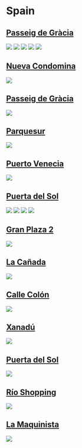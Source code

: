 
# Spain

## [Passeig de Gràcia](https://www.apple.com/es/retail/passeigdegracia/)
<img src="https://www.apple.com/es/retail/store/galleries/passeigdegracia/images/passeigdegarcia_gallery_image6.jpg"/>
<img src="https://www.apple.com/es/retail/store/galleries/passeigdegracia/images/passeigdegarcia_gallery_image5.jpg"/>
<img src="https://www.apple.com/es/retail/store/galleries/passeigdegracia/images/passeigdegarcia_gallery_image4.jpg"/>
<img src="https://www.apple.com/es/retail/passeigdegracia/images/hero_large_2x.jpg"/>
<img src="https://www.apple.com/es/retail/store/galleries/passeigdegracia/images/passeigdegarcia_gallery_image2.jpg"/>

## [Nueva Condomina](https://www.apple.com/es/retail/nuevacondomina/)
<img src="https://www.apple.com/es/retail/nuevacondomina/images/hero_large_2x.jpg"/>

## [Passeig de Gràcia](https://www.apple.com/es/retail/passeigdegracia/)
<img src="https://www.apple.com/es/retail/store/galleries/passeigdegracia/images/passeigdegarcia_gallery_image3.jpg"/>

## [Parquesur](https://www.apple.com/es/retail/parquesur/)
<img src="https://www.apple.com/es/retail/parquesur/images/hero_large_2x.jpg"/>

## [Puerto Venecia](https://www.apple.com/es/retail/puertovenecia/)
<img src="https://www.apple.com/es/retail/puertovenecia/images/hero_large_2x.jpg"/>

## [Puerta del Sol](https://www.apple.com/es/retail/puertadelsol/)
<img src="https://www.apple.com/es/retail/store/galleries/puertadelsol/images/puertadelsol_gallery_image2.jpg"/>
<img src="https://www.apple.com/es/retail/store/galleries/puertadelsol/images/puertadelsol_gallery_image3.jpg"/>
<img src="https://www.apple.com/es/retail/store/galleries/puertadelsol/images/puertadelsol_gallery_image4.jpg"/>
<img src="https://www.apple.com/es/retail/store/galleries/puertadelsol/images/puertadelsol_gallery_image5.jpg"/>

## [Gran Plaza 2](https://www.apple.com/es/retail/granplaza2/)
<img src="https://www.apple.com/es/retail/granplaza2/images/hero_large_2x.jpg"/>

## [La Cañada](https://www.apple.com/es/retail/lacanada/)
<img src="https://www.apple.com/es/retail/lacanada/images/hero_large_2x.jpg"/>

## [Calle Colón](https://www.apple.com/es/retail/callecolon/)
<img src="https://www.apple.com/es/retail/callecolon/images/hero_large_2x.jpg"/>

## [Xanadú](https://www.apple.com/es/retail/xanadu/)
<img src="https://www.apple.com/es/retail/xanadu/images/hero_large_2x.jpg"/>

## [Puerta del Sol](https://www.apple.com/es/retail/puertadelsol/)
<img src="https://www.apple.com/es/retail/puertadelsol/images/hero_large_2x.jpg"/>

## [Río Shopping](https://www.apple.com/es/retail/rioshopping/)
<img src="https://www.apple.com/es/retail/rioshopping/images/hero_large_2x.jpg"/>

## [La Maquinista](https://www.apple.com/es/retail/lamaquinista/)
<img src="https://www.apple.com/es/retail/lamaquinista/images/hero_large_2x.jpg"/>

